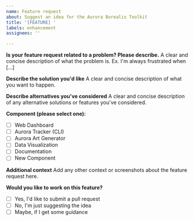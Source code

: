 ```yaml
---
name: Feature request
about: Suggest an idea for the Aurora Borealis Toolkit
title: '[FEATURE] '
labels: enhancement
assignees: ''

---
```


**Is your feature request related to a problem? Please describe.**
A clear and concise description of what the problem is. Ex. I'm always frustrated when [...]

**Describe the solution you'd like**
A clear and concise description of what you want to happen.

**Describe alternatives you've considered**
A clear and concise description of any alternative solutions or features you've considered.

**Component (please select one):**
- [ ] Web Dashboard
- [ ] Aurora Tracker (CLI)
- [ ] Aurora Art Generator
- [ ] Data Visualization
- [ ] Documentation
- [ ] New Component

**Additional context**
Add any other context or screenshots about the feature request here.

**Would you like to work on this feature?**
- [ ] Yes, I'd like to submit a pull request
- [ ] No, I'm just suggesting the idea
- [ ] Maybe, if I get some guidance